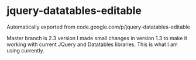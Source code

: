 # jquery-datatables-editable
Automatically exported from code.google.com/p/jquery-datatables-editable

Master branch is 2.3 version
I made small changes in version 1.3 to make it working with current JQuery and Datatables libraries. This is what I am using currently.
